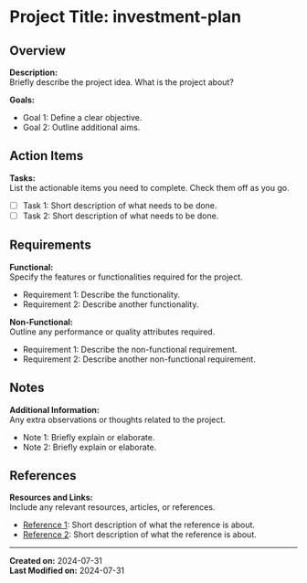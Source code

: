 # Project Title: investment-plan

## Overview

**Description:**  
Briefly describe the project idea. What is the project about?

**Goals:**  

- Goal 1: Define a clear objective.
- Goal 2: Outline additional aims.

## Action Items

**Tasks:**  
List the actionable items you need to complete. Check them off as you go.

- [ ] Task 1: Short description of what needs to be done.
- [ ] Task 2: Short description of what needs to be done.

## Requirements

**Functional:**  
Specify the features or functionalities required for the project.

- Requirement 1: Describe the functionality.
- Requirement 2: Describe another functionality.

**Non-Functional:**  
Outline any performance or quality attributes required.

- Requirement 1: Describe the non-functional requirement.
- Requirement 2: Describe another non-functional requirement.

## Notes

**Additional Information:**  
Any extra observations or thoughts related to the project.

- Note 1: Briefly explain or elaborate.
- Note 2: Briefly explain or elaborate.

## References

**Resources and Links:**  
Include any relevant resources, articles, or references.

- [Reference 1](URL): Short description of what the reference is about.
- [Reference 2](URL): Short description of what the reference is about.

---

**Created on:** 2024-07-31  
**Last Modified on:** 2024-07-31
